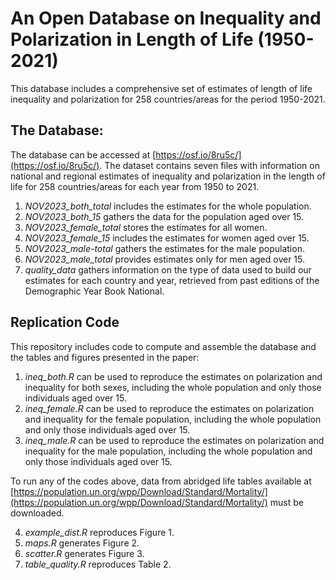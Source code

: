 # An Open Database on Inequality and Polarization in Length of Life (1950-2021)
This database includes a comprehensive set of estimates of length of life inequality and polarization for 258 countries/areas for the period 1950-2021.

## The Database:
The database can be accessed at [https://osf.io/8ru5c/](https://osf.io/8ru5c/). The dataset contains seven files with information on national and regional estimates of inequality and polarization in the length of life for 258 countries/areas for each year from 1950 to 2021.

1. *NOV2023_both_total* includes the estimates for the whole population.
2. *NOV2023_both_15* gathers the data for the population aged over 15.
3. *NOV2023_female_total* stores the estimates for all women.
4. *NOV2023_female_15* includes the estimates for women aged over 15.
5. *NOV2023_male-total* gathers the estimates for the male population.
6. *NOV2023_male_total* provides estimates only for men aged over 15.
7. *quality_data* gathers information on the type of data used to build our estimates for each country and year, retrieved from past editions of the Demographic Year Book National.

## Replication Code
This repository includes code to compute and assemble the database and the tables and figures presented in the paper:

1. *ineq_both.R* can be used to reproduce the estimates on polarization and inequality for both sexes, including the whole population and only those individuals aged over 15.
2. *ineq_female.R* can be used to reproduce the estimates on polarization and inequality for the female population, including the whole population and only those individuals aged over 15.
3. *ineq_male.R* can be used to reproduce the estimates on polarization and inequality for the male population, including the whole population and only those individuals aged over 15.

To run any of the codes above, data from abridged life tables available at [https://population.un.org/wpp/Download/Standard/Mortality/](https://population.un.org/wpp/Download/Standard/Mortality/) must be downloaded.

4. *example_dist.R* reproduces Figure 1.
5. *maps.R* generates Figure 2.
6. *scatter.R* generates Figure 3.
7. *table_quality.R* reproduces Table 2.
